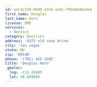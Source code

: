 ```yaml
---
id: adc4c158-8809-4156-addc-f9bddedbe4e4
first_name: Douglas
last_name: Kern
license: DMD
services:
  - Dentist
category: Dentists
address: '6373 old rose drive'
city: 'las vegas'
state: NV
zip: '89148'
phone: '(702) 425-1505'
title: 'Douglas Kern'
_geoloc:
  lng: -115.28485
  lat: 36.049095
---
```

